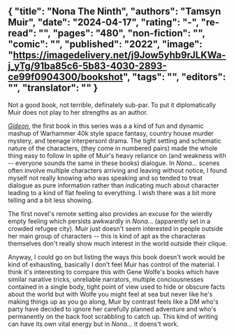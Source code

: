 {
 "title": "Nona The Ninth",
 "authors": "Tamsyn Muir",
 "date": "2024-04-17",
 "rating": "-",
 "re-read": "",
 "pages": "480",
 "non-fiction": "",
 "comic": "",
 "published": "2022",
 "image": "https://imagedelivery.net/j9Jow5yhb9rJLKWa-j_yTg/91ba85c6-5b83-4030-2893-ce99f0904300/bookshot",
 "tags": "",
 "editors": "",
 "translator": ""
}
---

Not a good book, not terrible, definately sub-par. To put it diplomatically Muir does not play to her strengths as an author.

_[Gideon](book-Gideon-the-Ninth(2019))_, the first book in this series was a a kind of fun and dynamic mashup of Warhammer 40k style space fantasy, country house murder mystery, and teenage interpersonl drama. The tight setting and schematic nature of the characters, (they come in numbered pairs) made the whole thing easy to follow in spite of Muir's heavy reliance on (and weakness with -- everyone sounds the same in these books) dialogue. In _Nona..._ scenes often involve multiple characters arriving and leaving without notice, I found myself not really knowing who was speaking and so tended to treat dialogue as pure information rather than indicating much about character leading to a kind of flat feeling to everything. I wish there was a bit more telling and a bit less showing.

The first novel's remote setting also provides an excuse for the wierdly empty feeling which persists awkwardly in _Nona..._ (apparently set in a crowded refugee city). Muir just doesn't seem interested in people outside her main group of characters -- this is kind of apt as the characteras themselves don't really show much interest in the world outside their clique. 

Anyway, I could go on but listing the ways this book doesn't work would be kind of exhausting, basically I don't feel Muir has control of the material. I think it's interesting to compare this with Gene Wolfe's books which have similar narative tricks, unreliable narrators, multiple conciousnesses contained in a single body, tight point of view used to hide or obscure facts about the world but with Wolfe you might feel at sea but never like he's making things up as you go along, Muir by contrast feels like a DM who's party have decided to ignore her carefully planned adventure and who's permanently on the back foot scrabbling to catch up. This kind of writing can have its own vital energy but in _Nona..._ it doens't work.